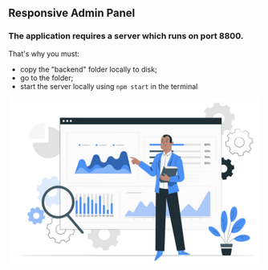 ##  Responsive Admin Panel

### The application requires a server which runs on port 8800.
That's why you must:
- copy the "backend" folder locally to disk;
- go to the folder;
- start the server locally using `npm start` in the terminal

<img src="/frontend/public/repoLogo.png"/>